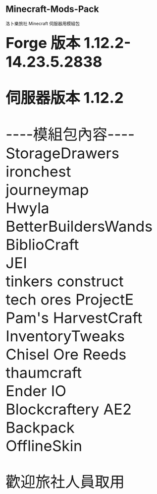 # Minecraft-Mods-Pack
洛卜樂旅社 Minecraft 伺服器用模組包

<b><font size="20"> Forge 版本 1.12.2-14.23.5.2838 </br></b>

<b>伺服器版本 1.12.2</b>

----模組包內容---- </br>
StorageDrawers                     
ironchest                                   
journeymap                              
Hwyla                                       
BetterBuildersWands             
BiblioCraft                                
JEI                                                                 
tinkers construct                     
tech ores
ProjectE                                     
Pam's HarvestCraft                
InventoryTweaks                    
Chisel
Ore Reeds                                 
thaumcraft                                
Ender IO                                    
Blockcraftery
AE2</br>
Backpack</br>
OfflineSkin</br>

歡迎旅社人員取用
